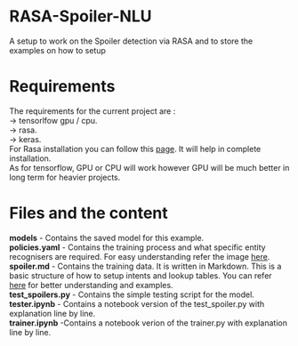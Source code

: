 # RASA-Spoiler-NLU
A setup to work on the Spoiler detection via RASA  and to store the examples on how to setup

# Requirements
The requirements for the current project are : \
 -> tensorlfow gpu / cpu.\
 -> rasa.\
 -> keras.\
For Rasa installation you can follow this [page](https://chatbotslife.com/set-up-and-get-rasa-nluand-rasa-core-up-and-running-like-a-pro-part-2-b7663b2443c7). It will help in complete installation.\
As for tensorflow, GPU or CPU will work however GPU will be much better in long term for heavier projects. 


# Files and the content
**models** - Contains the saved model for this example. \
**policies.yaml** - Contains the training process and what specific entity recognisers are required. For easy understanding refer the image [here](https://blog.rasa.com/rasa-nlu-in-depth-part-2-entity-recognition/).\
**spoiler.md** - Contains the training data. It is written in Markdown. This is a basic structure of how to setup intents and lookup tables. You can refer [here](https://rasa.com/docs/rasa/nlu/training-data-format/) for better understanding and examples. \
**test_spoilers.py** - Contains the simple testing script for the model.\
**tester.ipynb** - Contains a notebook version of the test_spoiler.py with explanation line by line. \
**trainer.ipynb** -Contains a notebook verion of the trainer.py with explanation line by line.
